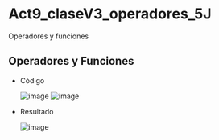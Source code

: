 # Act9_claseV3_operadores_5J
Operadores y funciones
## Operadores y Funciones
- Código
  
  ![image](https://github.com/user-attachments/assets/f6220a01-7d43-460e-8b0d-2acbc0773798)
  ![image](https://github.com/user-attachments/assets/b063bedf-bc66-40d6-9d7c-43a652668c4a)

- Resultado

  ![image](https://github.com/user-attachments/assets/b49a33f3-d598-4b86-9632-36fc930800c2)

